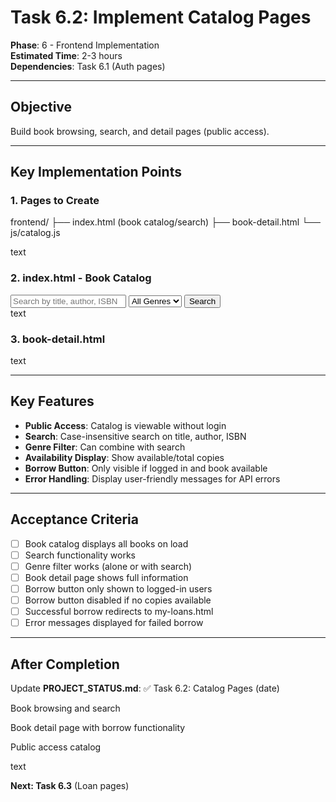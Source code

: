 # Task 6.2: Implement Catalog Pages

**Phase**: 6 - Frontend Implementation  
**Estimated Time**: 2-3 hours  
**Dependencies**: Task 6.1 (Auth pages)

---

## Objective

Build book browsing, search, and detail pages (public access).

---

## Key Implementation Points

### 1. Pages to Create

frontend/
├── index.html (book catalog/search)
├── book-detail.html
└── js/catalog.js

text

### 2. index.html - Book Catalog

<nav> <!-- Show "Login" or "My Loans" based on auth status --> <div id="navLinks"></div> </nav> <div id="searchSection"> <input type="text" id="searchInput" placeholder="Search by title, author, ISBN"> <select id="genreFilter"> <option value="">All Genres</option> <option value="Fiction">Fiction</option> <!-- Add more genres --> </select> <button onclick="searchBooks()">Search</button> </div> <div id="bookGrid"> <!-- Books rendered here dynamically --> </div> <script> async function loadBooks(search = '', genre = '') { const query = new URLSearchParams({ search, genre }); const response = await fetch(`http://localhost:5000/api/books?${query}`); const books = await response.json(); renderBooks(books); } function renderBooks(books) { const grid = document.getElementById('bookGrid'); grid.innerHTML = books.map(book => ` <div class="book-card"> <h3>${book.title}</h3> <p>by ${book.author}</p> <p>Genre: ${book.genre}</p> <p>${book.availableCopies} of ${book.totalCopies} available</p> <button onclick="viewDetails(${book.bookId})">View Details</button> </div> `).join(''); } </script>
text

### 3. book-detail.html

<div id="bookDetail"> <!-- Book info loaded dynamically --> </div> <button id="borrowBtn" onclick="borrowBook()" style="display:none"> Borrow This Book </button> <script> async function loadBookDetail(bookId) { const response = await fetch(`http://localhost:5000/api/books/${bookId}`); const book = await response.json(); // Render book details // Show borrow button only if logged in AND book available if (isLoggedIn() && book.isAvailable) { document.getElementById('borrowBtn').style.display = 'block'; } } async function borrowBook() { const token = localStorage.getItem('jwt_token'); const bookId = new URLSearchParams(window.location.search).get('id'); // POST to /api/loans with Authorization header // Handle success/error (max loans, book unavailable, etc.) } </script>
text

---

## Key Features

- **Public Access**: Catalog is viewable without login
- **Search**: Case-insensitive search on title, author, ISBN
- **Genre Filter**: Can combine with search
- **Availability Display**: Show available/total copies
- **Borrow Button**: Only visible if logged in and book available
- **Error Handling**: Display user-friendly messages for API errors

---

## Acceptance Criteria

- [ ] Book catalog displays all books on load
- [ ] Search functionality works
- [ ] Genre filter works (alone or with search)
- [ ] Book detail page shows full information
- [ ] Borrow button only shown to logged-in users
- [ ] Borrow button disabled if no copies available
- [ ] Successful borrow redirects to my-loans.html
- [ ] Error messages displayed for failed borrow

---

## After Completion

Update **PROJECT_STATUS.md**:
✅ Task 6.2: Catalog Pages (date)

Book browsing and search

Book detail page with borrow functionality

Public access catalog

text

**Next: Task 6.3** (Loan pages)
